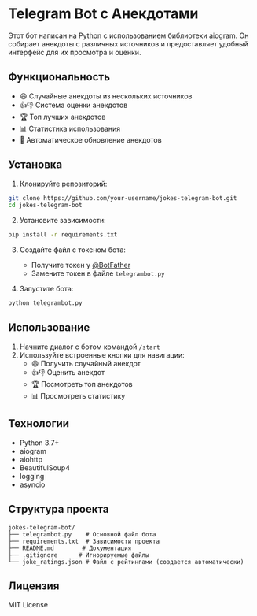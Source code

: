 # Telegram Bot с Анекдотами

Этот бот написан на Python с использованием библиотеки aiogram. Он собирает анекдоты с различных источников и предоставляет удобный интерфейс для их просмотра и оценки.

## Функциональность

- 😄 Случайные анекдоты из нескольких источников
- 👍👎 Система оценки анекдотов
- 🏆 Топ лучших анекдотов
- 📊 Статистика использования
- 🔄 Автоматическое обновление анекдотов

## Установка

1. Клонируйте репозиторий:
```bash
git clone https://github.com/your-username/jokes-telegram-bot.git
cd jokes-telegram-bot
```

2. Установите зависимости:
```bash
pip install -r requirements.txt
```

3. Создайте файл с токеном бота:
   - Получите токен у [@BotFather](https://t.me/BotFather)
   - Замените токен в файле `telegrambot.py`

4. Запустите бота:
```bash
python telegrambot.py
```

## Использование

1. Начните диалог с ботом командой `/start`
2. Используйте встроенные кнопки для навигации:
   - 😄 Получить случайный анекдот
   - 👍👎 Оценить анекдот
   - 🏆 Посмотреть топ анекдотов
   - 📊 Просмотреть статистику

## Технологии

- Python 3.7+
- aiogram
- aiohttp
- BeautifulSoup4
- logging
- asyncio

## Структура проекта

```
jokes-telegram-bot/
├── telegrambot.py    # Основной файл бота
├── requirements.txt  # Зависимости проекта
├── README.md        # Документация
├── .gitignore      # Игнорируемые файлы
└── joke_ratings.json # Файл с рейтингами (создается автоматически)
```

## Лицензия

MIT License 
